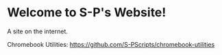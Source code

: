 # Welcome to S-P's Website!

A site on the internet.

Chromebook Utilities: https://github.com/S-PScripts/chromebook-utilities
